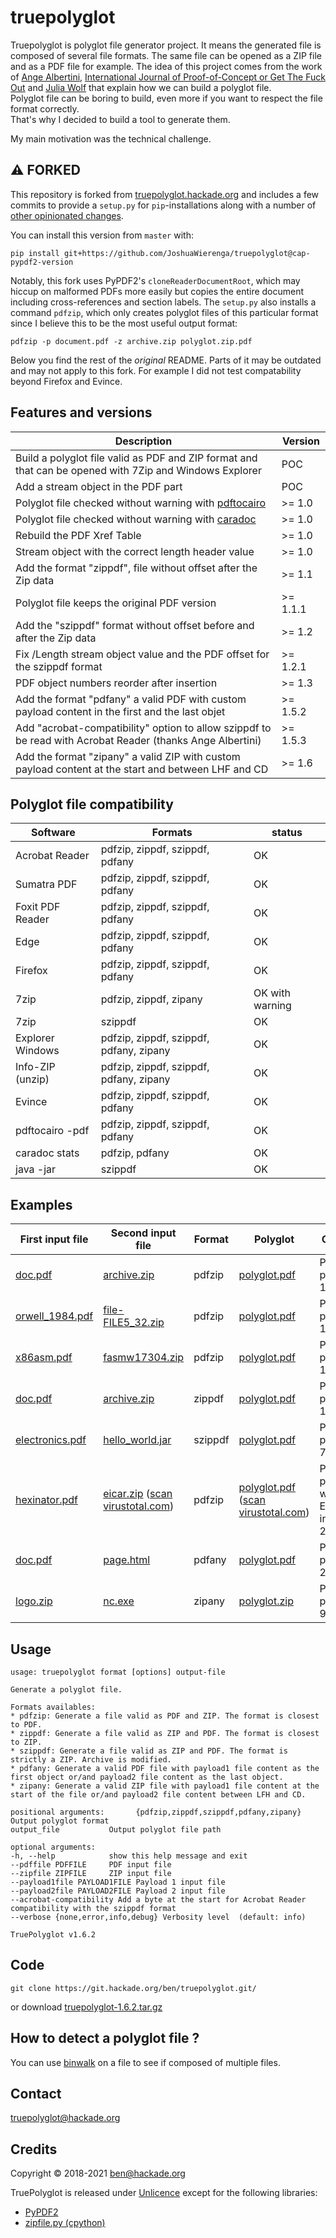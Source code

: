 # truepolyglot

Truepolyglot is polyglot file generator project. It means  the generated file is composed of several file formats. The same file can be opened as a ZIP file and as a PDF file for example. The idea of this project comes from the work of [Ange Albertini](https://github.com/corkami), [International Journal of Proof-of-Concept or Get The Fuck Out](https://www.alchemistowl.org/pocorgtfo/pocorgtfo07.pdf) and [Julia Wolf](https://www.troopers.de/wp-content/uploads/2011/04/TR11_Wolf_OMG_PDF.pdf) that explain how we can build a polyglot file.\
Polyglot file can be boring to build, even more if you want to respect the file format correctly.\
That's why I decided to build a tool to generate them.

My main motivation was the technical challenge.

## :warning: FORKED

This repository is forked from [truepolyglot.hackade.org][hackade] and includes a few commits to
provide a `setup.py` for `pip`-installations along with a number of [other opinionated changes][history].

You can install this version from `master` with:

    pip install git+https://github.com/JoshuaWierenga/truepolyglot@cap-pypdf2-version

Notably, this fork uses PyPDF2's `cloneReaderDocumentRoot`, which may hiccup on malformed PDFs more easily but
copies the entire document including cross-references and section labels. The `setup.py` also installs a command
`pdfzip`, which only creates polyglot files of this particular format since I believe this to be the most useful
output format:

    pdfzip -p document.pdf -z archive.zip polyglot.zip.pdf

[hackade]: https://truepolyglot.hackade.org/
[history]: https://github.com/ansemjo/truepolyglot/compare/1.6.2...master

Below you find the rest of the *original* README. Parts of it may be outdated and may not apply to this fork.
For example I did not test compatability beyond Firefox and Evince.

## Features and versions ##

| Description | Version |
| ----------- | ------- |
| Build a polyglot file valid as PDF and ZIP format and that can be opened with 7Zip and Windows Explorer | POC |
| Add a stream object in the PDF part | POC |
| Polyglot file checked without warning with [pdftocairo](https://poppler.freedesktop.org/) | >= 1.0 |
| Polyglot file checked without warning with [caradoc](https://github.com/ANSSI-FR/caradoc) | >= 1.0 |
| Rebuild the PDF Xref Table | >= 1.0 |
| Stream object with the correct length header value | >= 1.0 |
| Add the format "zippdf", file without offset after the Zip data | >= 1.1 |
| Polyglot file keeps the original PDF version | >= 1.1.1 |
| Add the "szippdf" format without offset before and after the Zip data | >= 1.2 |
| Fix /Length stream object value and the PDF offset for the szippdf format | >= 1.2.1 |
| PDF object numbers reorder after insertion | >= 1.3 |
| Add the format "pdfany" a valid PDF with custom payload content in the first and the last objet | >= 1.5.2 |
| Add "acrobat-compatibility" option to allow szippdf to be read with Acrobat Reader (thanks Ange Albertini)| >= 1.5.3 |
| Add the format "zipany" a valid ZIP with custom payload content at the start and between LHF and CD | >= 1.6 |

## Polyglot file compatibility ##

| Software | Formats | status |
| -------- | ------- | ------ |
| Acrobat Reader | pdfzip, zippdf, szippdf, pdfany | OK |
| Sumatra PDF | pdfzip, zippdf, szippdf, pdfany | OK |
| Foxit PDF Reader | pdfzip, zippdf, szippdf, pdfany | OK |
| Edge | pdfzip, zippdf, szippdf, pdfany | OK |
| Firefox | pdfzip, zippdf, szippdf, pdfany | OK |
| 7zip | pdfzip, zippdf, zipany | OK with warning |
| 7zip | szippdf | OK |
| Explorer Windows | pdfzip, zippdf, szippdf, pdfany, zipany | OK |
| Info-ZIP (unzip) | pdfzip, zippdf, szippdf, pdfany, zipany | OK |
| Evince | pdfzip, zippdf, szippdf, pdfany | OK |
| pdftocairo -pdf | pdfzip, zippdf, szippdf, pdfany | OK |
| caradoc stats | pdfzip, pdfany | OK |
| java -jar | szippdf | OK |

## Examples ##

| First input file | Second input file | Format | Polyglot | Comment |
| ---------------- | ----------------- | ------ | -------- | ------- |
| [doc.pdf](https://truepolyglot.hackade.org/samples/pdfzip/poc1/doc.pdf) | [archive.zip](https://truepolyglot.hackade.org/samples/pdfzip/poc1/archive.zip) | pdfzip | [polyglot.pdf](https://truepolyglot.hackade.org/samples/pdfzip/poc1/polyglot.pdf) | PDF/ZIP polyglot - 122 Ko | 
| [orwell\_1984.pdf](https://truepolyglot.hackade.org/samples/pdfzip/poc2/orwell_1984.pdf) | [file-FILE5\_32.zip](https://truepolyglot.hackade.org/samples/pdfzip/poc2/file-FILE5_32.zip) | pdfzip | [polyglot.pdf](https://truepolyglot.hackade.org/samples/pdfzip/poc2/polyglot.pdf) | PDF/ZIP polyglot - 1.3 Mo |
| [x86asm.pdf](https://truepolyglot.hackade.org/samples/pdfzip/poc3/x86asm.pdf) | [fasmw17304.zip](https://truepolyglot.hackade.org/samples/pdfzip/poc3/fasmw17304.zip) | pdfzip | [polyglot.pdf](https://truepolyglot.hackade.org/samples/pdfzip/poc3/polyglot.pdf) | PDF/ZIP polyglot - 1.8 Mo |
| [doc.pdf](/samples/zippdf/poc4/doc.pdf) | [archive.zip](/samples/zippdf/poc4/archive.zip) | zippdf | [polyglot.pdf](/samples/zippdf/poc4/polyglot.pdf) | PDF/ZIP polyglot - 112 Ko |
| [electronics.pdf](https://truepolyglot.hackade.org/samples/szippdf/poc5/electronics.pdf) | [hello\_world.jar](https://truepolyglot.hackade.org/samples/szippdf/poc5/hello_world.jar) | szippdf | [polyglot.pdf](https://truepolyglot.hackade.org/samples/szippdf/poc5/polyglot.pdf) | PDF/JAR polyglot - 778 Ko |
| [hexinator.pdf](https://truepolyglot.hackade.org/samples/pdfzip/poc6/hexinator.pdf) | [eicar.zip](https://truepolyglot.hackade.org/samples/pdfzip/poc6/eicar.zip) ([scan virustotal.com](https://www.virustotal.com/#/file/2174e17e6b03bb398666c128e6ab0a27d4ad6f7d7922127fe828e07aa94ab79d/detection)) | pdfzip | [polyglot.pdf](https://truepolyglot.hackade.org/samples/pdfzip/poc6/polyglot.pdf) ([scan virustotal.com](https://www.virustotal.com/#/file/f6fef31e3b03164bb3bdf35af0521f9fc0c518a9e0f1aa9f8b60ac936201591a/detection)) | PDF/ZIP polyglot with the Eicar test in Zip - 2.9 Mo |
| [doc.pdf](https://truepolyglot.hackade.org/samples/pdfany/poc7/doc.pdf) | [page.html](https://truepolyglot.hackade.org/samples/pdfany/poc7/page.html) | pdfany | [polyglot.pdf](https://truepolyglot.hackade.org/samples/pdfany/poc7/polyglot.pdf) | PDF/HTML polyglot - 26 Ko |
| [logo.zip](https://truepolyglot.hackade.org/samples/zipany/poc8/logo.zip) | [nc.exe](https://truepolyglot.hackade.org/samples/zipany/poc8/nc.exe) | zipany | [polyglot.zip](https://truepolyglot.hackade.org/samples/zipany/poc8/polyglot.zip) | PDF/PE polyglot - 96 Ko |

## Usage ##

```
usage: truepolyglot format [options] output-file

Generate a polyglot file.

Formats availables:
* pdfzip: Generate a file valid as PDF and ZIP. The format is closest to PDF.
* zippdf: Generate a file valid as ZIP and PDF. The format is closest to ZIP.
* szippdf: Generate a file valid as ZIP and PDF. The format is strictly a ZIP. Archive is modified.
* pdfany: Generate a valid PDF file with payload1 file content as the first object or/and payload2 file content as the last object.
* zipany: Generate a valid ZIP file with payload1 file content at the start of the file or/and payload2 file content between LFH and CD.

positional arguments:       {pdfzip,zippdf,szippdf,pdfany,zipany}
Output polyglot format
output_file           Output polyglot file path

optional arguments:
-h, --help            show this help message and exit
--pdffile PDFFILE     PDF input file
--zipfile ZIPFILE     ZIP input file       
--payload1file PAYLOAD1FILE Payload 1 input file       
--payload2file PAYLOAD2FILE Payload 2 input file 
--acrobat-compatibility Add a byte at the start for Acrobat Reader compatibility with the szippdf format       
--verbose {none,error,info,debug} Verbosity level  (default: info)

TruePolyglot v1.6.2
```

## Code ##

```
git clone https://git.hackade.org/ben/truepolyglot.git/
```

or download [truepolyglot-1.6.2.tar.gz](https://git.hackade.org/ben/truepolyglot/archive/1.6.2.tar.gz)

## How to detect a polyglot file ? ##

You can use [binwalk](https://github.com/ReFirmLabs/binwalk) on a file to see if composed of multiple files.

## Contact ##

[truepolyglot@hackade.org](mailto:truepolyglot@hackade.org)

## Credits ##

Copyright © 2018-2021 ben@hackade.org

TruePolyglot is released under [Unlicence](https://unlicense.org/) except for the following libraries:

* [PyPDF2](https://github.com/mstamy2/PyPDF2/blob/master/LICENSE)
* [zipfile.py (cpython)](https://github.com/python/cpython/blob/master/LICENSE)

